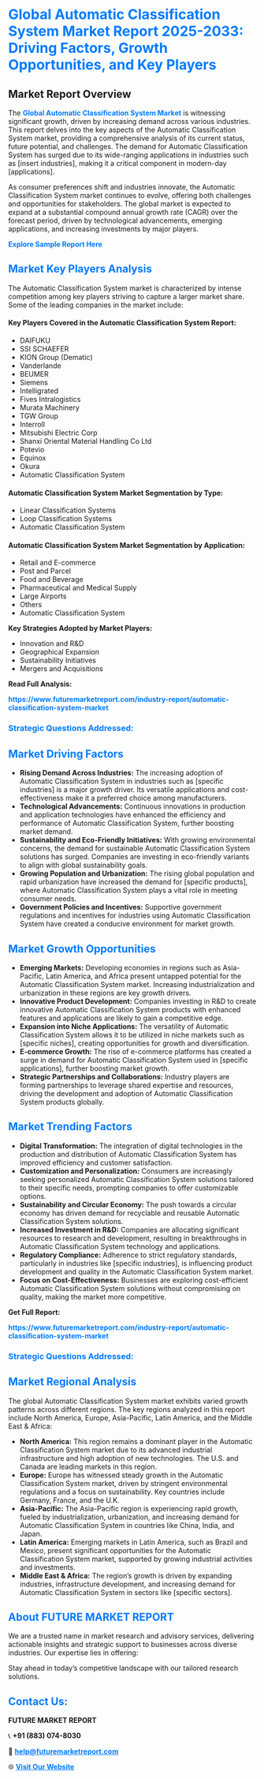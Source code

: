<h1 style="color: #007BFF;">Global Automatic Classification System Market Report 2025-2033: Driving Factors, Growth Opportunities, and Key Players</h1>

<section id="overview">
<h2>Market Report Overview</h2>
<p>The <a href="https://www.futuremarketreport.com/industry-report/automatic-classification-system-market" style="color: #007BFF; text-decoration: none;"><strong>Global Automatic Classification System Market</strong></a> is witnessing significant growth, driven by increasing demand across various industries. This report delves into the key aspects of the Automatic Classification System market, providing a comprehensive analysis of its current status, future potential, and challenges. The demand for Automatic Classification System has surged due to its wide-ranging applications in industries such as [insert industries], making it a critical component in modern-day [applications].</p>
<p>As consumer preferences shift and industries innovate, the Automatic Classification System market continues to evolve, offering both challenges and opportunities for stakeholders. The global market is expected to expand at a substantial compound annual growth rate (CAGR) over the forecast period, driven by technological advancements, emerging applications, and increasing investments by major players.</p>
</section>

<section id="overview">
<p><a href="https://www.futuremarketreport.com/request-sample/reportId=100471" style="color: #007BFF; text-decoration: none;"><strong>Explore Sample Report Here</strong></a></p>
</section>

<section id="key-players">
<h2 style="color: #007BFF;">Market Key Players Analysis</h2>
<p>The Automatic Classification System market is characterized by intense competition among key players striving to capture a larger market share. Some of the leading companies in the market include:</p>
<h4>Key Players Covered in the Automatic Classification System Report:</h4>
<ul><li>DAIFUKU</li><li>SSI SCHAEFER</li><li>KION Group (Dematic)</li><li>Vanderlande</li><li>BEUMER</li><li>Siemens</li><li>Intelligrated</li><li>Fives Intralogistics</li><li>Murata Machinery</li><li>TGW Group</li><li>Interroll</li><li>Mitsubishi Electric Corp</li><li>Shanxi Oriental Material Handling Co Ltd</li><li>Potevio</li><li>Equinox</li><li>Okura</li><li>Automatic Classification System</li></ul>
<h4>Automatic Classification System Market Segmentation by Type:</h4>
<ul><li>Linear Classification Systems</li><li>Loop Classification Systems</li><li>Automatic Classification System</li></ul>

<h4>Automatic Classification System Market Segmentation by Application:</h4>
<ul><li>Retail and E-commerce</li><li>Post and Parcel</li><li>Food and Beverage</li><li>Pharmaceutical and Medical Supply</li><li>Large Airports</li><li>Others</li><li>Automatic Classification System</li></ul>
<p><strong>Key Strategies Adopted by Market Players:</strong></p>
<ul>
<li>Innovation and R&D</li>
<li>Geographical Expansion</li>
<li>Sustainability Initiatives</li>
<li>Mergers and Acquisitions</li>
</ul>
</section>

<section>
<p><strong>Read Full Analysis: </strong></p><a href="https://www.futuremarketreport.com/industry-report/automatic-classification-system-market" style="color: #007BFF; text-decoration: none;"><strong>https://www.futuremarketreport.com/industry-report/automatic-classification-system-market</strong></a>
<h3 style="color: #007BFF;">Strategic Questions Addressed:</h3>
</section>

<section id="driving-factors">
<h2 style="color: #007BFF;">Market Driving Factors</h2>
<ul>
<li><strong>Rising Demand Across Industries:</strong> The increasing adoption of Automatic Classification System in industries such as [specific industries] is a major growth driver. Its versatile applications and cost-effectiveness make it a preferred choice among manufacturers.</li>
<li><strong>Technological Advancements:</strong> Continuous innovations in production and application technologies have enhanced the efficiency and performance of Automatic Classification System, further boosting market demand.</li>
<li><strong>Sustainability and Eco-Friendly Initiatives:</strong> With growing environmental concerns, the demand for sustainable Automatic Classification System solutions has surged. Companies are investing in eco-friendly variants to align with global sustainability goals.</li>
<li><strong>Growing Population and Urbanization:</strong> The rising global population and rapid urbanization have increased the demand for [specific products], where Automatic Classification System plays a vital role in meeting consumer needs.</li>
<li><strong>Government Policies and Incentives:</strong> Supportive government regulations and incentives for industries using Automatic Classification System have created a conducive environment for market growth.</li>
</ul>
</section>

<section id="growth-opportunities">
<h2 style="color: #007BFF;">Market Growth Opportunities</h2>
<ul>
<li><strong>Emerging Markets:</strong> Developing economies in regions such as Asia-Pacific, Latin America, and Africa present untapped potential for the Automatic Classification System market. Increasing industrialization and urbanization in these regions are key growth drivers.</li>
<li><strong>Innovative Product Development:</strong> Companies investing in R&D to create innovative Automatic Classification System products with enhanced features and applications are likely to gain a competitive edge.</li>
<li><strong>Expansion into Niche Applications:</strong> The versatility of Automatic Classification System allows it to be utilized in niche markets such as [specific niches], creating opportunities for growth and diversification.</li>
<li><strong>E-commerce Growth:</strong> The rise of e-commerce platforms has created a surge in demand for Automatic Classification System used in [specific applications], further boosting market growth.</li>
<li><strong>Strategic Partnerships and Collaborations:</strong> Industry players are forming partnerships to leverage shared expertise and resources, driving the development and adoption of Automatic Classification System products globally.</li>
</ul>
</section>

<section id="trending-factors">
<h2 style="color: #007BFF;">Market Trending Factors</h2>
<ul>
<li><strong>Digital Transformation:</strong> The integration of digital technologies in the production and distribution of Automatic Classification System has improved efficiency and customer satisfaction.</li>
<li><strong>Customization and Personalization:</strong> Consumers are increasingly seeking personalized Automatic Classification System solutions tailored to their specific needs, prompting companies to offer customizable options.</li>
<li><strong>Sustainability and Circular Economy:</strong> The push towards a circular economy has driven demand for recyclable and reusable Automatic Classification System solutions.</li>
<li><strong>Increased Investment in R&D:</strong> Companies are allocating significant resources to research and development, resulting in breakthroughs in Automatic Classification System technology and applications.</li>
<li><strong>Regulatory Compliance:</strong> Adherence to strict regulatory standards, particularly in industries like [specific industries], is influencing product development and quality in the Automatic Classification System market.</li>
<li><strong>Focus on Cost-Effectiveness:</strong> Businesses are exploring cost-efficient Automatic Classification System solutions without compromising on quality, making the market more competitive.</li>
</ul>
</section>

<section>
<p><strong>Get Full Report: </strong></p><a href="https://www.futuremarketreport.com/industry-report/automatic-classification-system-market" style="color: #007BFF; text-decoration: none;"><strong>https://www.futuremarketreport.com/industry-report/automatic-classification-system-market</strong></a>
<h3 style="color: #007BFF;">Strategic Questions Addressed:</h3>
</section>


<section id="regional-analysis">
<h2 style="color: #007BFF;">Market Regional Analysis</h2>
<p>The global Automatic Classification System market exhibits varied growth patterns across different regions. The key regions analyzed in this report include North America, Europe, Asia-Pacific, Latin America, and the Middle East & Africa:</p>
<ul>
<li><strong>North America:</strong> This region remains a dominant player in the Automatic Classification System market due to its advanced industrial infrastructure and high adoption of new technologies. The U.S. and Canada are leading markets in this region.</li>
<li><strong>Europe:</strong> Europe has witnessed steady growth in the Automatic Classification System market, driven by stringent environmental regulations and a focus on sustainability. Key countries include Germany, France, and the U.K.</li>
<li><strong>Asia-Pacific:</strong> The Asia-Pacific region is experiencing rapid growth, fueled by industrialization, urbanization, and increasing demand for Automatic Classification System in countries like China, India, and Japan.</li>
<li><strong>Latin America:</strong> Emerging markets in Latin America, such as Brazil and Mexico, present significant opportunities for the Automatic Classification System market, supported by growing industrial activities and investments.</li>
<li><strong>Middle East & Africa:</strong> The region’s growth is driven by expanding industries, infrastructure development, and increasing demand for Automatic Classification System in sectors like [specific sectors].</li>
</ul>
</section>

<footer>
<h2 style="color: #007BFF;">About FUTURE MARKET REPORT</h2>
<p>We are a trusted name in market research and advisory services, delivering actionable insights and strategic support to businesses across diverse industries. Our expertise lies in offering:</p>

<p>Stay ahead in today’s competitive landscape with our tailored research solutions.</p>

<h2 style="color: #007BFF;">Contact Us:</h2>
<p><strong>FUTURE MARKET REPORT</strong></p>
<p>📞 <strong>+91 (883) 074-8030</strong></p>
<p>📧 <strong><a href="mailto:help@futuremarketreport.com" style="color: #007BFF;">help@futuremarketreport.com</a></strong></p>
<p>🌐 <strong><a href="https://www.futuremarketreport.com/" style="color: #007BFF;">Visit Our Website</a></strong></p>
</footer>